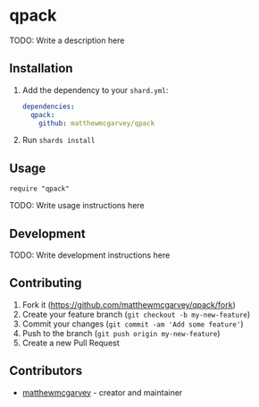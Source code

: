 # qpack

TODO: Write a description here

## Installation

1. Add the dependency to your `shard.yml`:

   ```yaml
   dependencies:
     qpack:
       github: matthewmcgarvey/qpack
   ```

2. Run `shards install`

## Usage

```crystal
require "qpack"
```

TODO: Write usage instructions here

## Development

TODO: Write development instructions here

## Contributing

1. Fork it (<https://github.com/matthewmcgarvey/qpack/fork>)
2. Create your feature branch (`git checkout -b my-new-feature`)
3. Commit your changes (`git commit -am 'Add some feature'`)
4. Push to the branch (`git push origin my-new-feature`)
5. Create a new Pull Request

## Contributors

- [matthewmcgarvey](https://github.com/matthewmcgarvey) - creator and maintainer
